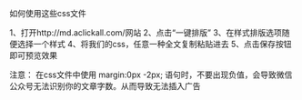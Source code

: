 如何使用这些css文件

1、打开http://md.aclickall.com/网站
2、点击“一键排版”
3、在样式排版选项随便选择一个样式
4、将我们的css，任意一种全文复制粘贴进去
5、点击保存按钮即可预览效果

注意：
在css文件中使用 margin:0px -2px; 语句时，不要出现负值，会导致微信公众号无法识别你的文章字数。从而导致无法插入广告
